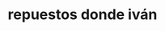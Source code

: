 ---
title: "repuestos donde iván"
url: /puerto-la-cruz/repuestos-donde-ivan/
shop: piezas de automóviles
---